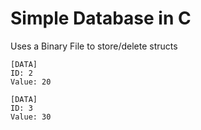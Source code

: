 # Simple Database in C
Uses a Binary File to store/delete structs

```
[DATA]
ID: 2
Value: 20

[DATA]
ID: 3
Value: 30
```
